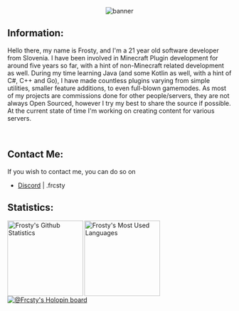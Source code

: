 <p align="center"> <img src="https://cdn.discordapp.com/attachments/558961834598727698/987870714411495495/FrostyTwitterHeader.png" alt="banner" /> </p>

## Information:
Hello there, my name is Frosty, and I'm a 21 year old software developer from Slovenia. I have been involved in Minecraft Plugin development for around five years so far, with a hint of non-Minecraft related development as well. During my time learning Java (and some Kotlin as well, with a hint of C#, C++ and Go), I have made countless plugins varying from simple utilities, smaller feature additions, to even full-blown gamemodes. As most of my projects are commissions done for other people/servers, they are not always Open Sourced, however I try my best to share the source if possible. At the current state of time I'm working on creating content for various servers. <br />

<br>

## Contact Me:
If you wish to contact me, you can do so on<br>
* [Discord][discord] | .frcsty<br />

## Statistics:
<img align="left" height="170px" alt="Frosty's Github Statistics" src="https://github-readme-stats.vercel.app/api?username=Frcsty&show_icons=true&hide_border=true&theme=dark&icon_color=00f6ff&count_private=true&include_all_commits=true" /> 
<img align="left" height="170px" alt="Frosty's Most Used Languages" src="https://github-readme-stats.vercel.app/api/top-langs/?username=Frcsty&theme=dark&hide_border=true&layout=default" />

[![@Frcsty's Holopin board](https://holopin.me/Frcsty)](https://holopin.io/@Frcsty)

[discord]: .frcsty
